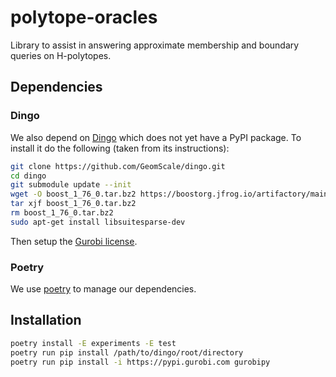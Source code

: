 polytope-oracles
===

Library to assist in answering approximate membership and boundary 
queries on H-polytopes.

## Dependencies


### Dingo

We also depend on [Dingo](https://github.com/GeomScale/dingo) which does not yet have a PyPI package. To install
it do the following (taken from its instructions):

```bash
git clone https://github.com/GeomScale/dingo.git
cd dingo
git submodule update --init
wget -O boost_1_76_0.tar.bz2 https://boostorg.jfrog.io/artifactory/main/release/1.76.0/source/boost_1_76_0.tar.bz2
tar xjf boost_1_76_0.tar.bz2
rm boost_1_76_0.tar.bz2
sudo apt-get install libsuitesparse-dev
```

Then setup the [Gurobi license](https://www.gurobi.com/downloads/end-user-license-agreement-academic/).

### Poetry
We use [poetry](https://python-poetry.org/docs/#installation) to manage our dependencies. 

## Installation

```bash
poetry install -E experiments -E test
poetry run pip install /path/to/dingo/root/directory
poetry run pip install -i https://pypi.gurobi.com gurobipy
```
